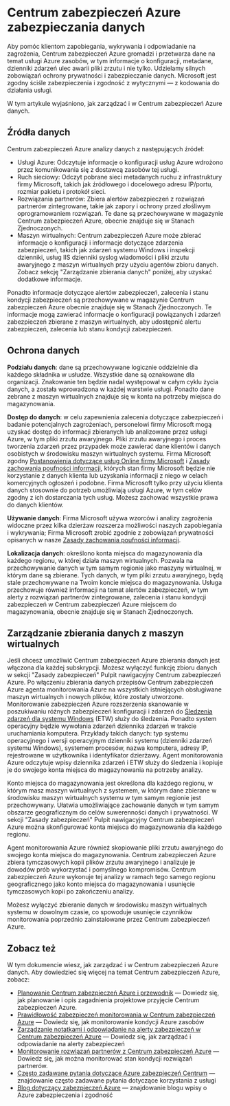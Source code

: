 <properties
   pageTitle="Centrum zabezpieczeń Azure zabezpieczania danych | Microsoft Azure"
   description="W tym dokumencie omówiono sposobu zarządzania i w Centrum zabezpieczeń Azure danych."
   services="security-center"
   documentationCenter="na"
   authors="YuriDio"
   manager="swadhwa"
   editor=""/>

<tags
   ms.service="security-center"
   ms.devlang="na"
   ms.topic="hero-article"
   ms.tgt_pltfrm="na"
   ms.workload="na"
   ms.date="10/25/2016"
   ms.author="yurid"/>

# <a name="azure-security-center-data-security"></a>Centrum zabezpieczeń Azure zabezpieczania danych
Aby pomóc klientom zapobiegania, wykrywania i odpowiadanie na zagrożenia, Centrum zabezpieczeń Azure gromadzi i przetwarza dane na temat usługi Azure zasobów, w tym informacje o konfiguracji, metadane, dzienniki zdarzeń ulec awarii pliki zrzutu i nie tylko. Udzielamy silnych zobowiązań ochrony prywatności i zabezpieczanie danych. Microsoft jest zgodny ściśle zabezpieczenia i zgodność z wytycznymi — z kodowania do działania usługi. 

W tym artykule wyjaśniono, jak zarządzać i w Centrum zabezpieczeń Azure danych.

## <a name="data-sources"></a>Źródła danych

Centrum zabezpieczeń Azure analizy danych z następujących źródeł:

- Usługi Azure: Odczytuje informacje o konfiguracji usług Azure wdrożono przez komunikowania się z dostawcą zasobów tej usługi.
- Ruch sieciowy: Odczyt pobrane sieci metadanych ruchu z infrastruktury firmy Microsoft, takich jak źródłowego i docelowego adresu IP/portu, rozmiar pakietu i protokół sieci.
- Rozwiązania partnerów: Zbiera alertów zabezpieczeń z rozwiązań partnerów zintegrowane, takie jak zapory i ochrony przed złośliwym oprogramowaniem rozwiązań. Te dane są przechowywane w magazynie Centrum zabezpieczeń Azure, obecnie znajduje się w Stanach Zjednoczonych.
- Maszyn wirtualnych: Centrum zabezpieczeń Azure może zbierać informacje o konfiguracji i informacje dotyczące zdarzenia zabezpieczeń, takich jak zdarzeń systemu Windows i inspekcji dzienniki, usług IIS dzienniki syslog wiadomości i pliki zrzutu awaryjnego z maszyn wirtualnych przy użyciu agentów zbioru danych. Zobacz sekcję "Zarządzanie zbierania danych" poniżej, aby uzyskać dodatkowe informacje.  

Ponadto informacje dotyczące alertów zabezpieczeń, zalecenia i stanu kondycji zabezpieczeń są przechowywane w magazynie Centrum zabezpieczeń Azure obecnie znajduje się w Stanach Zjednoczonych. Te informacje mogą zawierać informacje o konfiguracji powiązanych i zdarzeń zabezpieczeń zbierane z maszyn wirtualnych, aby udostępnić alertu zabezpieczeń, zalecenia lub stanu kondycji zabezpieczeń.

## <a name="data-protection"></a>Ochrona danych

**Podziału danych**: dane są przechowywane logicznie oddzielnie dla każdego składnika w usłudze. Wszystkie dane są oznakowane dla organizacji. Znakowanie ten będzie nadal występował w całym cyklu życia danych, a została wprowadzona w każdej warstwie usługi. Ponadto dane zebrane z maszyn wirtualnych znajduje się w konta na potrzeby miejsca do magazynowania.

**Dostęp do danych**: w celu zapewnienia zalecenia dotyczące zabezpieczeń i badanie potencjalnych zagrożeniach, personelowi firmy Microsoft mogą uzyskać dostęp do informacji zbieranych lub analizowane przez usługi Azure, w tym pliki zrzutu awaryjnego. Pliki zrzutu awaryjnego i proces tworzenia zdarzeń przez przypadek może zawierać dane klientów i danych osobistych w środowisku maszyn wirtualnych systemu. Firma Microsoft zgodny [Postanowienia dotyczące usług Online firmy Microsoft](http://www.microsoftvolumelicensing.com/DocumentSearch.aspx?Mode=3&DocumentTypeId=31) i [Zasady zachowania poufności informacji](https://www.microsoft.com/privacystatement/en-us/OnlineServices/Default.aspx), których stan firmy Microsoft będzie nie korzystanie z danych klienta lub uzyskania informacji z niego w celach komercyjnych ogłoszeń i podobne. Firma Microsoft tylko przy użyciu klienta danych stosownie do potrzeb umożliwiają usługi Azure, w tym celów zgodny z ich dostarczania tych usług. Możesz zachować wszystkie prawa do danych klientów.

**Używanie danych**: Firma Microsoft używa wzorców i analizy zagrożenia widoczne przez kilka dzierżaw rozszerza możliwości naszych zapobiegania i wykrywania; Firma Microsoft zrobić zgodnie z zobowiązań prywatności opisanych w nasze [Zasady zachowania poufności informacji](https://www.microsoft.com/privacystatement/en-us/OnlineServices/Default.aspx).

**Lokalizacja danych**: określono konta miejsca do magazynowania dla każdego regionu, w której działa maszyn wirtualnych. Pozwala na przechowywanie danych w tym samym regionie jako maszyny wirtualnej, w którym dane są zbierane. Tych danych, w tym pliki zrzutu awaryjnego, będą stale przechowywane na Twoim koncie miejsca do magazynowania. Usługa przechowuje również informacji na temat alertów zabezpieczeń, w tym alerty z rozwiązań partnerów zintegrowane, zalecenia i stanu kondycji zabezpieczeń w Centrum zabezpieczeń Azure miejscem do magazynowania, obecnie znajduje się w Stanach Zjednoczonych.

## <a name="managing-data-collection-from-virtual-machines"></a>Zarządzanie zbierania danych z maszyn wirtualnych

Jeśli chcesz umożliwić Centrum zabezpieczeń Azure zbierania danych jest włączona dla każdej subskrypcji. Możesz wyłączyć funkcję zbioru danych w sekcji "Zasady zabezpieczeń" Pulpit nawigacyjny Centrum zabezpieczeń Azure. Po włączeniu zbierania danych przepisów Centrum zabezpieczeń Azure agenta monitorowania Azure na wszystkich istniejących obsługiwane maszyn wirtualnych i nowych plików, które zostały utworzone. Monitorowanie zabezpieczeń Azure rozszerzenia skanowanie w poszukiwaniu różnych zabezpieczeń konfiguracji i zdarzeń do [Śledzenia zdarzeń dla systemu Windows](https://msdn.microsoft.com/library/windows/desktop/bb968803.aspx) (ETW) służy do śledzenia. Ponadto system operacyjny będzie wywołania zdarzeń dziennika zdarzeń w trakcie uruchamiania komputera. Przykłady takich danych: typ systemu operacyjnego i wersji operacyjnym dzienniki systemu (dzienniki zdarzeń systemu Windows), systemem procesów, nazwa komputera, adresy IP, rejestrowane w użytkownika i identyfikator dzierżawy. Agent monitorowania Azure odczytuje wpisy dziennika zdarzeń i ETW służy do śledzenia i kopiuje je do swojego konta miejsca do magazynowania na potrzeby analizy. 

Konto miejsca do magazynowania jest określona dla każdego regionu, w którym masz maszyn wirtualnych z systemem, w którym dane zbierane w środowisku maszyn wirtualnych systemu w tym samym regionie jest przechowywany. Ułatwia umożliwiające zachowanie danych w tym samym obszarze geograficznym do celów suwerenności danych i prywatności. W sekcji "Zasady zabezpieczeń" Pulpit nawigacyjny Centrum zabezpieczeń Azure można skonfigurować konta miejsca do magazynowania dla każdego regionu.

Agent monitorowania Azure również skopiowanie pliki zrzutu awaryjnego do swojego konta miejsca do magazynowania.  Centrum zabezpieczeń Azure zbiera tymczasowych kopii plików zrzutu awaryjnego i analizuje je dowodów prób wykorzystać i pomyślnego kompromisów.  Centrum zabezpieczeń Azure wykonuje tej analizy w ramach tego samego regionu geograficznego jako konto miejsca do magazynowania i usunięcie tymczasowych kopii po zakończeniu analizy.

Możesz wyłączyć zbieranie danych w środowisku maszyn wirtualnych systemu w dowolnym czasie, co spowoduje usunięcie czynników monitorowania poprzednio zainstalowane przez Centrum zabezpieczeń Azure.


## <a name="see-also"></a>Zobacz też

W tym dokumencie wiesz, jak zarządzać i w Centrum zabezpieczeń Azure danych. Aby dowiedzieć się więcej na temat Centrum zabezpieczeń Azure, zobacz:

- [Planowanie Centrum zabezpieczeń Azure i przewodnik](security-center-planning-and-operations-guide.md) — Dowiedz się, jak planowanie i opis zagadnienia projektowe przyjęcie Centrum zabezpieczeń Azure.
- [Prawidłowość zabezpieczeń monitorowania w Centrum zabezpieczeń Azure](security-center-monitoring.md) — Dowiedz się, jak monitorowanie kondycji Azure zasobów
- [Zarządzanie notatkami i odpowiadanie na alerty zabezpieczeń w Centrum zabezpieczeń Azure](security-center-managing-and-responding-alerts.md) — Dowiedz się, jak zarządzać i odpowiadanie na alerty zabezpieczeń
- [Monitorowanie rozwiązań partnerów z Centrum zabezpieczeń Azure](security-center-partner-solutions.md) — Dowiedz się, jak można monitorować stan kondycji rozwiązań partnerów.
- [Często zadawane pytania dotyczące Azure zabezpieczeń Centrum](security-center-faq.md) — znajdowanie często zadawane pytania dotyczące korzystania z usługi
- [Blog dotyczący zabezpieczeń Azure](http://blogs.msdn.com/b/azuresecurity/) — znajdowanie blogu wpisy o Azure zabezpieczenia i zgodność
